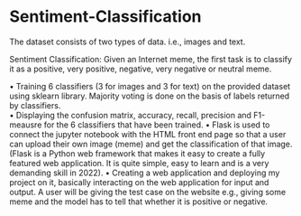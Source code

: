 # Sentiment-Classification
The dataset consists of two types of data. i.e., images and text.

Sentiment Classification: Given an Internet meme, the first task is to classify it as a positive, very positive, negative, very negative or neutral meme.

• Training 6 classifiers (3 for images and 3 for text) on the provided dataset using sklearn library. Majority voting is done on the basis of labels returned by classifiers. <br>
• Displaying the confusion matrix, accuracy, recall, precision and F1-meausre for the 6 classifiers that have been trained. 
• Flask is used to connect the jupyter notebook with the HTML front end page so that a user can upload their own image (meme) and get the classification of that image. (Flask is a Python web framework that makes it easy to create a fully featured web application. It is quite simple, easy to learn and is a very demanding skill in 2022). 
• Creating a web application and deploying my project on it, basically interacting on the web application for input and output. A user will be giving the test case on the website e.g., giving some meme and the model has to tell that whether it is positive or negative.
